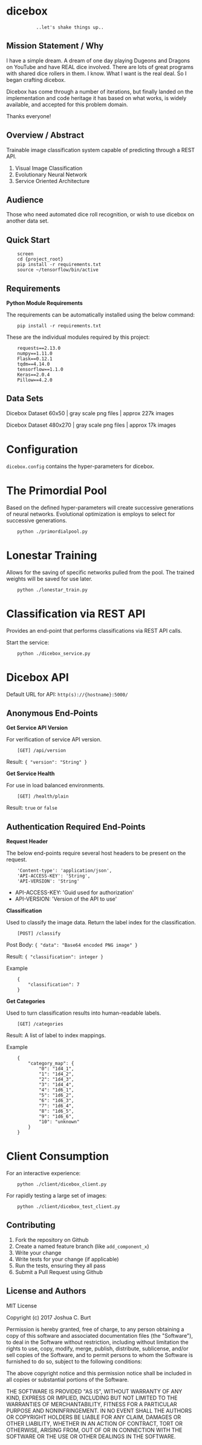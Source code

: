 # dicebox
               ..let's shake things up..

Mission Statement / Why
-----------------------
I have a simple dream.  A dream of one day playing Dugeons and Dragons on YouTube and have REAL dice involved.  There are lots of great programs with shared dice rollers in them.  I know.  What I want is the real deal.  So I began crafting dicebox.

Dicebox has come through a number of iterations, but finally landed on the implementation and code heritage it has based on what works, is widely available, and accepted for this problem domain.

Thanks everyone!

Overview / Abstract
-------------------
Trainable image classification system capable of predicting through a REST API.

1. Visual Image Classification
2. Evolutionary Neural Network
3. Service Oriented Architecture


Audience
--------
Those who need automated dice roll recognition, or wish to use dicebox on another data set.

Quick Start
-----------
```
    screen
    cd {project_root}
    pip install -r requirements.txt
    source ~/tensorflow/bin/active
```

Requirements
------------

**Python Module Requirements**

The requirements can be automatically installed using the below command:
```
    pip install -r requirements.txt
```
These are the individual modules required by this project:

```
    requests==2.13.0
    numpy==1.11.0
    Flask==0.12.1
    tqdm==4.14.0
    tensorflow==1.1.0
    Keras==2.0.4
    Pillow==4.2.0
```

Data Sets
---------
Dicebox Dataset 60x50 | gray scale png files | approx 227k images

Dicebox Dataset 480x270 | gray scale png files | approx 17k images

    
Configuration
=============
`dicebox.config` contains the hyper-parameters for dicebox.


The Primordial Pool
===================
Based on the defined hyper-parameters will create successive generations of neural networks.  Evolutional optimization is employs to select for successive generations.
```
    python ./primordialpool.py
```

Lonestar Training
=================
Allows for the saving of specific networks pulled from the pool.  The trained weights will be saved for use later.
```
    python ./lonestar_train.py
```

Classification via REST API
===========================
Provides an end-point that performs classifications via REST API calls.

Start the service:
```
    python ./dicebox_service.py
```

Dicebox API
===========

Default URL for API: `http(s)://{hostname}:5000/`

Anonymous End-Points
-------------------

**Get Service API Version**

For verification of service API version.

```
    [GET] /api/version
```

Result:
`
{
    "version": "String"
}
`

**Get Service Health**
 
For use in load balanced environments.

```
    [GET] /health/plain
```
Result:
`true` or `false`


Authentication Required End-Points
-----------------------

**Request Header**

The below end-points require several host headers to be present on the request.

```
    'Content-type': 'application/json',
    'API-ACCESS-KEY': 'String',
    'API-VERSION': 'String'
```

* API-ACCESS-KEY: 'Guid used for authorization'
* API-VERSION: 'Version of the API to use'

**Classification**

Used to classify the image data.  Return the label index for the classification.


```
    [POST] /classify
```
Post Body: `{ "data": "Base64 encoded PNG image" }`

Result: `{ "classification": integer }`


Example
```
    {
        "classification": 7
    }

```
**Get Categories**

 Used to turn classification results into human-readable labels.

```
    [GET] /categories
```
Result: A list of label to index mappings.

Example

```
    {
        "category_map": {
            "0": "1d4_1",
            "1": "1d4_2",
            "2": "1d4_3",
            "3": "1d4_4",
            "4": "1d6_1",
            "5": "1d6_2",
            "6": "1d6_3",
            "7": "1d6_4",
            "8": "1d6_5",
            "9": "1d6_6",
            "10": "unknown"
        }
    }
```

Client Consumption
==================
For an interactive experience:
```
    python ./client/dicebox_client.py
```

For rapidly testing a large set of images:
```
    python ./client/dicebox_test_client.py
```

Contributing
------------
1. Fork the repository on Github
2. Create a named feature branch (like `add_component_x`)
3. Write your change
4. Write tests for your change (if applicable)
5. Run the tests, ensuring they all pass
6. Submit a Pull Request using Github

License and Authors
-------------------
MIT License

Copyright (c) 2017 Joshua C. Burt

Permission is hereby granted, free of charge, to any person obtaining a copy
of this software and associated documentation files (the "Software"), to deal
in the Software without restriction, including without limitation the rights
to use, copy, modify, merge, publish, distribute, sublicense, and/or sell
copies of the Software, and to permit persons to whom the Software is
furnished to do so, subject to the following conditions:

The above copyright notice and this permission notice shall be included in all
copies or substantial portions of the Software.

THE SOFTWARE IS PROVIDED "AS IS", WITHOUT WARRANTY OF ANY KIND, EXPRESS OR
IMPLIED, INCLUDING BUT NOT LIMITED TO THE WARRANTIES OF MERCHANTABILITY,
FITNESS FOR A PARTICULAR PURPOSE AND NONINFRINGEMENT. IN NO EVENT SHALL THE
AUTHORS OR COPYRIGHT HOLDERS BE LIABLE FOR ANY CLAIM, DAMAGES OR OTHER
LIABILITY, WHETHER IN AN ACTION OF CONTRACT, TORT OR OTHERWISE, ARISING FROM,
OUT OF OR IN CONNECTION WITH THE SOFTWARE OR THE USE OR OTHER DEALINGS IN THE
SOFTWARE.